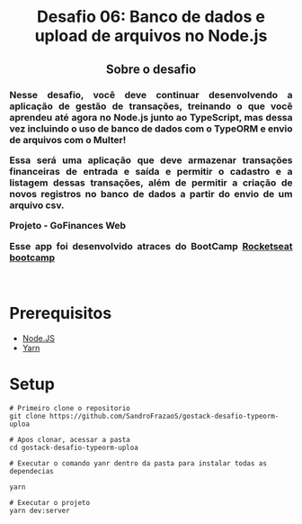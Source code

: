 <h1 align="center">
  <br>
  Desafio 06: Banco de dados e upload de arquivos no Node.js
  <br>
</h1>


<h2 align="center">
  Sobre o desafio
</h2>
<h3 align="justify">
Nesse desafio, você deve continuar desenvolvendo a aplicação de gestão de transações, treinando o que você aprendeu até agora no Node.js junto ao TypeScript, mas dessa vez incluindo o uso de banco de dados com o TypeORM e envio de arquivos com o Multer!



Essa será uma aplicação que deve armazenar transações financeiras de entrada e saída e permitir o cadastro e a listagem dessas transações, além de permitir a criação de novos registros no banco de dados a partir do envio de um arquivo csv.


Projeto - GoFinances Web


Esse app foi desenvolvido atraces do BootCamp [Rocketseat bootcamp](https://rocketseat.com.br)
</h3>

<br/>

# Prerequisitos

* [Node.JS](https://nodejs.org/)
* [Yarn](https://classic.yarnpkg.com/)



# Setup
```
# Primeiro clone o repositorio
git clone https://github.com/SandroFrazaoS/gostack-desafio-typeorm-uploa

# Apos clonar, acessar a pasta
cd gostack-desafio-typeorm-uploa

# Executar o comando yanr dentro da pasta para instalar todas as dependecias

yarn

# Executar o projeto
yarn dev:server

```

<br/>
